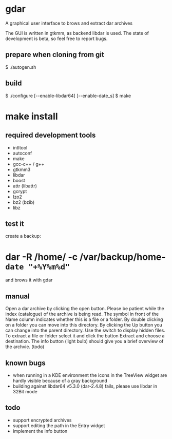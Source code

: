 gdar 
====

A graphical user interface to brows and extract dar archives

The GUI is written in gtkmm, as backend libdar is used.
The state of development is beta, so feel free to report bugs.

prepare when cloning from git
-----------------------------
$ ./autogen.sh

build
-----
$ ./configure [--enable-libdar64] [--enable-date_s]
$ make
# make install

required development tools
--------------------------
* intltool
* autoconf
* make
* gcc-c++ / g++
* gtkmm3
* libdar
* boost
* attr  (libattr)
* gcrypt
* lzo2
* bz2 (bzib)
* libz

test it
-------
create a backup:
# dar -R /home/ -c /var/backup/home-`date "+%Y%m%d"`
and brows it with gdar

manual
------
Open a dar archive by clicking the open button.
Please be patient while the index (catalogue) of the archive is being read.
The symbol in front of the Name column indicates whether this is a file or a folder.
By double clicking on a folder you can move into this directory.
By clicking the Up button you can change into the parent directory.
Use the switch to display hidden files.
To extract a file or folder select it and click the button Extract and choose a destination.
The info button (light bulb) should give you a brief overview of the archvie. (todo)

known bugs
----------
* when running in a KDE environment the icons in the TreeView widget are hardly visible because of a gray background
* building against libdar64 v5.3.0 (dar-2.4.8) fails, please use libdar in 32Bit mode

todo
----
* support encrypted archives
* support editing the path in the Entry widget
* implement the info button
